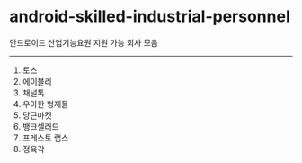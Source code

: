 # android-skilled-industrial-personnel

안드로이드 산업기능요원 지원 가능 회사 모음

---

1. 토스
2. 에이블리
3. 채널톡
4. 우아한 형제들
5. 당근마켓
6. 뱅크셀러드
7. 프레스토 랩스
8. 정육각
